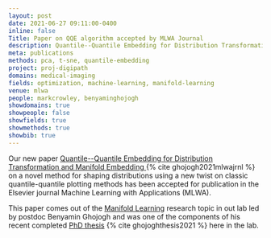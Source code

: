 ```yaml
---
layout: post
date: 2021-06-27 09:11:00-0400
inline: false
Title: Paper on QQE algorithm accepted by MLWA Journal 
description: Quantile--Quantile Embedding for Distribution Transformation and Manifold Embedding 
meta: publications
methods: pca, t-sne, quantile-embedding
project: proj-digipath
domains: medical-imaging
fields: optimization, machine-learning, manifold-learning
venue: mlwa
people: markcrowley, benyaminghojogh
showdomains: true
showpeople: false
showfields: true
showmethods: true
showbib: true
---
```


Our new paper [Quantile--Quantile Embedding for Distribution Transformation and Manifold Embedding ](https://www.sciencedirect.com/science/article/pii/S266682702100044X?via%3Dihub){% cite ghojogh2021mlwajrnl %} on a novel method for shaping distributions using a new twist on classic quantile-quantile plotting methods has been accepted for publication in the Elsevier journal Machine Learning with Applications (MLWA). 

This paper comes out of the [Manifold Learning](/manifold-learning/) research topic in out lab led by postdoc Benyamin Ghojogh and was one of the components of his recent completed [PhD thesis](https://uwspace.uwaterloo.ca/handle/10012/16813) {% cite ghojoghthesis2021 %} here in the lab.

